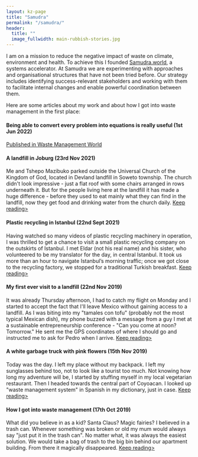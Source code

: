 ```yaml
---
layout: kz-page
title: "Samudra"
permalink: "/samudra/"
header:
  title: ""
  image_fullwidth: main-rubbish-stories.jpg
---
```


I am on a mission to reduce the negative impact of waste on climate, environment and health.
To achieve this I founded <a href="https://samudra.world/" target="_blank">Samudra.world</a>, a systems accelerator. 
At Samudra we are experimenting with approaches and organisational structures that have not been tried before. 
Our strategy includes identifying success-relevant stakeholders and working with them to facilitate internal changes and enable powerful coordination between them.

Here are some articles about my work and about how I got into waste management in the first place:

<h4>Being able to convert every problem into equations is really useful (1st Jun 2022)</h4>

<a href="https://waste-management-world.com/people/being-able-to-convert-every-problem-into-equations-is-really-useful/" target="_blank">Published in Waste Management World</a>

<h4>A landfill in Joburg (23rd Nov 2021)</h4>

Me and Tshepo Mazibuko parked outside the Universal Church of the Kingdom of God, located in Devland landfill in Soweto township. The church didn't look impressive - just a flat roof with some chairs arranged in rows underneath it. But for the people living here at the landfill it has made a huge difference - before they used to eat mainly what they can find in the landfill, now they get food and drinking water from the church daily. <a href="/rubbish-stories/landfill-in-joburg/">Keep reading></a>

<h4>Plastic recycling in Istanbul (22nd Sept 2021)</h4>

Having watched so many videos of plastic recycling machinery in operation, I was thrilled to get a chance to visit a small plastic recycling company on the outskirts of Istanbul. I met Eldar (not his real name) and his sister, who volunteered to be my translator for the day, in central Istanbul. It took us more than an hour to navigate Istanbul’s morning traffic; once we got close to the recycling factory, we stopped for a traditional Turkish breakfast. <a href="/rubbish-stories/recycling-in-istanbul/">Keep reading></a>

<h4>My first ever visit to a landfill (22nd Nov 2019)</h4>

It was already Thursday afternoon, I had to catch my flight on Monday and I started to accept the fact that I'll leave Mexico without gaining access to a landfill. As I was biting into my "tamales con tofu" (probably not the most typical Mexican dish), my phone buzzed with a message from a guy I met at a sustainable entrepreneurship conference - "Can you come at noon? Tomorrow." He sent me the GPS coordinates of where I should go and instructed me to ask for Pedro when I arrive. <a href="/rubbish-stories/my-first-landfill/">Keep reading></a>

<h4>A white garbage truck with pink flowers (15th Nov 2019)</h4>

Today was the day. I left my place without my backpack. I left my sunglasses behind too, not to look like a tourist too much. Not knowing how long my adventure will be, I started by stuffing myself in my local vegetarian restaurant. Then I headed towards the central part of Coyoacan. I looked up "waste management system" in Spanish in my dictionary, just in case. <a href="/rubbish-stories/cdmx-garbage-truck/">Keep reading></a>

<h4>How I got into waste management (17th Oct 2019)</h4>

What did you believe in as a kid? Santa Claus? Magic fairies? I believed in a trash can. Whenever something was broken or old my mum would always say "just put it in the trash can". No matter what, it was always the easiest solution. We would take a bag of trash to the big bin behind our apartment building. From there it magically disappeared. <a href="/rubbish-stories/how_it_all_started/">Keep reading></a>

